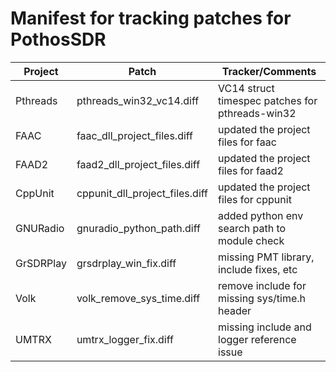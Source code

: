 # Manifest for tracking patches for PothosSDR

| Project       | Patch                                | Tracker/Comments                                      |
| ------------- | ------------------------------------ | ----------------------------------------------------- |
| Pthreads      | pthreads_win32_vc14.diff             | VC14 struct timespec patches for pthreads-win32       |
| FAAC          | faac_dll_project_files.diff          | updated the project files for faac                    |
| FAAD2         | faad2_dll_project_files.diff         | updated the project files for faad2                   |
| CppUnit       | cppunit_dll_project_files.diff       | updated the project files for cppunit                 |
| GNURadio      | gnuradio_python_path.diff            | added python env search path to module check          |
| GrSDRPlay     | grsdrplay_win_fix.diff               | missing PMT library, include fixes, etc               |
| Volk          | volk_remove_sys_time.diff            | remove include for missing sys/time.h header          |
| UMTRX         | umtrx_logger_fix.diff                | missing include and logger reference issue            |
